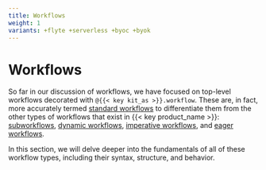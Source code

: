```yaml
---
title: Workflows
weight: 1
variants: +flyte +serverless +byoc +byok
---
```


# Workflows

So far in our discussion of workflows, we have focused on top-level workflows decorated with `@{{< key kit_as >}}.workflow`.
These are, in fact, more accurately termed [standard workflows](./standard-workflows) to differentiate them from the other types of workflows that exist in {{< key product_name >}}: [subworkflows](./subworkflows-and-sub-launch-plans), [dynamic workflows](./dynamic-workflows), [imperative workflows](./imperative-workflows),  and [eager workflows](./eager-workflows).

In this section, we will delve deeper into the fundamentals of all of these workflow types, including their syntax, structure, and behavior.
